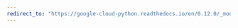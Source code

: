```yaml
---
redirect_to: "https://google-cloud-python.readthedocs.io/en/0.12.0/_modules/gcloud/bigquery/job.html"
---
```

